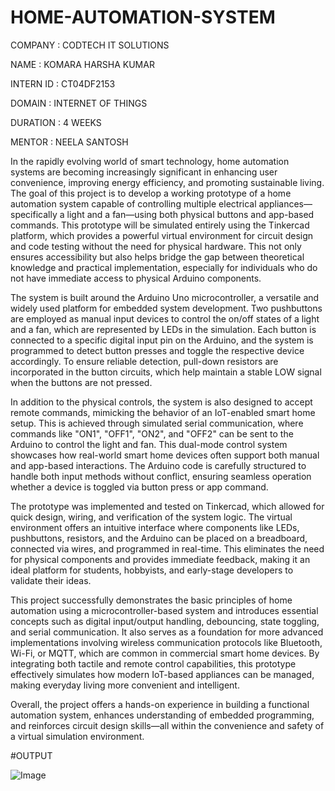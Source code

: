 # HOME-AUTOMATION-SYSTEM

COMPANY : CODTECH IT SOLUTIONS

NAME : KOMARA HARSHA KUMAR

INTERN ID : CT04DF2153

DOMAIN : INTERNET OF THINGS

DURATION : 4 WEEKS

MENTOR : NEELA SANTOSH

In the rapidly evolving world of smart technology, home automation systems are becoming increasingly significant in enhancing user convenience, improving energy efficiency, and promoting sustainable living. The goal of this project is to develop a working prototype of a home automation system capable of controlling multiple electrical appliances—specifically a light and a fan—using both physical buttons and app-based commands. This prototype will be simulated entirely using the Tinkercad platform, which provides a powerful virtual environment for circuit design and code testing without the need for physical hardware. This not only ensures accessibility but also helps bridge the gap between theoretical knowledge and practical implementation, especially for individuals who do not have immediate access to physical Arduino components.

The system is built around the Arduino Uno microcontroller, a versatile and widely used platform for embedded system development. Two pushbuttons are employed as manual input devices to control the on/off states of a light and a fan, which are represented by LEDs in the simulation. Each button is connected to a specific digital input pin on the Arduino, and the system is programmed to detect button presses and toggle the respective device accordingly. To ensure reliable detection, pull-down resistors are incorporated in the button circuits, which help maintain a stable LOW signal when the buttons are not pressed.

In addition to the physical controls, the system is also designed to accept remote commands, mimicking the behavior of an IoT-enabled smart home setup. This is achieved through simulated serial communication, where commands like "ON1", "OFF1", "ON2", and "OFF2" can be sent to the Arduino to control the light and fan. This dual-mode control system showcases how real-world smart home devices often support both manual and app-based interactions. The Arduino code is carefully structured to handle both input methods without conflict, ensuring seamless operation whether a device is toggled via button press or app command.

The prototype was implemented and tested on Tinkercad, which allowed for quick design, wiring, and verification of the system logic. The virtual environment offers an intuitive interface where components like LEDs, pushbuttons, resistors, and the Arduino can be placed on a breadboard, connected via wires, and programmed in real-time. This eliminates the need for physical components and provides immediate feedback, making it an ideal platform for students, hobbyists, and early-stage developers to validate their ideas.

This project successfully demonstrates the basic principles of home automation using a microcontroller-based system and introduces essential concepts such as digital input/output handling, debouncing, state toggling, and serial communication. It also serves as a foundation for more advanced implementations involving wireless communication protocols like Bluetooth, Wi-Fi, or MQTT, which are common in commercial smart home devices. By integrating both tactile and remote control capabilities, this prototype effectively simulates how modern IoT-based appliances can be managed, making everyday living more convenient and intelligent.

Overall, the project offers a hands-on experience in building a functional automation system, enhances understanding of embedded programming, and reinforces circuit design skills—all within the convenience and safety of a virtual simulation environment.


#OUTPUT

![Image](https://github.com/user-attachments/assets/c6b5f10c-5c5c-42a6-b22b-490001db0bad)

